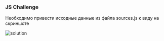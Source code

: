 ### JS Challenge

Необходимо привести исходные данные из файла sources.js к виду на скриншоте

![solution](https://github.com/sandrig/js-challenge/src/img/solution.png)
